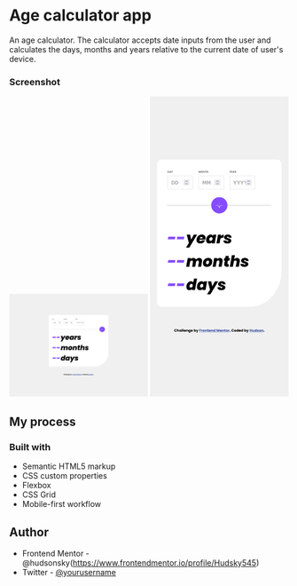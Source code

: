 # Age calculator app 

An age calculator. The calculator accepts date inputs from the user and calculates the days, months and years relative to the current date of user's device. 

### Screenshot
<img src ="https://github.com/HudsonAdjetey/Age-Calculator/blob/main/assets/screenshot/Screen%20Shot%202023-07-03%20at%2017.07.28.png" width = "250" /> <img src="https://github.com/HudsonAdjetey/Age-Calculator/blob/main/assets/screenshot/Screen%20Shot%202023-07-03%20at%2017.06.29.png"  width = "250"/>

## My process

### Built with

* Semantic HTML5 markup
* CSS custom properties
* Flexbox
* CSS Grid
* Mobile-first workflow


## Author
- Frontend Mentor - @hudsonsky(https://www.frontendmentor.io/profile/Hudsky545)
- Twitter - [@yourusername](https://www.twitter.com/HudsonAdjetey)

